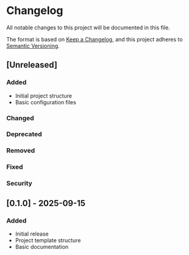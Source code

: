 # Changelog

All notable changes to this project will be documented in this file.

The format is based on [Keep a Changelog](https://keepachangelog.com/en/1.0.0/),
and this project adheres to [Semantic Versioning](https://semver.org/spec/v2.0.0.html).

## [Unreleased]

### Added
- Initial project structure
- Basic configuration files

### Changed

### Deprecated

### Removed

### Fixed

### Security

## [0.1.0] - 2025-09-15

### Added
- Initial release
- Project template structure
- Basic documentation
